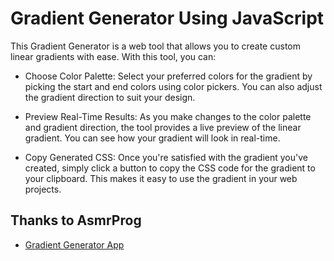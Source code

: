 # Gradient Generator Using JavaScript

This Gradient Generator is a web tool that allows you to create custom linear gradients with ease. With this tool, you can:

-   Choose Color Palette:
    Select your preferred colors for the gradient by picking the start and end colors using color pickers. You can also adjust the gradient direction to suit your design.

-   Preview Real-Time Results:
    As you make changes to the color palette and gradient direction, the tool provides a live preview of the linear gradient. You can see how your gradient will look in real-time.

-   Copy Generated CSS:
    Once you're satisfied with the gradient you've created, simply click a button to copy the CSS code for the gradient to your clipboard. This makes it easy to use the gradient in your web projects.

## Thanks to AsmrProg

-   [Gradient Generator App](https://www.youtube.com/watch?v=zUOunkcZcjI)
